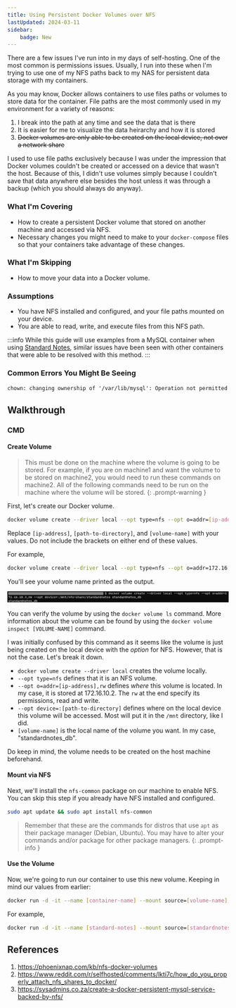 ```yaml
---
title: Using Persistent Docker Volumes over NFS
lastUpdated: 2024-03-11
sidebar:
    badge: New
---
```


There are a few issues I've run into in my days of self-hosting. One of the most common is permissions issues. Usually, I run into these when I'm trying to use one of my NFS paths back to my NAS for persistent data storage with my containers.

As you may know, Docker allows containers to use files paths or volumes to store data for the container. File paths are the most commonly used in my environment for a variety of reasons:
1. I break into the path at any time and see the data that is there
2. It is easier for me to visualize the data heirarchy and how it is stored
3. ~~Docker volumes are only able to be created on the local device, not over a network share~~

I used to use file paths exclusively because I was under the impression that Docker volumes couldn't be created or accessed on a device that wasn't the host. Because of this, I didn't use volumes simply because I couldn't save that data anywhere else besides the host unless it was through a backup (which you should always do anyway).

### What I'm Covering
- How to create a persistent Docker volume that stored on another machine and accessed via NFS.
- Necessary changes you might need to make to your `docker-compose` files so that your containers take advantage of these changes.

### What I'm Skipping
- How to move your data into a Docker volume.

### Assumptions
- You have NFS installed and configured, and your file paths mounted on your device.
- You are able to read, write, and execute files from this NFS path.

:::info
While this guide will use examples from a MySQL container when using [Standard Notes](#), similar issues have been seen with other containers that were able to be resolved with this method.
:::

### Common Errors You Might Be Seeing
``` log
chown: changing ownership of '/var/lib/mysql': Operation not permitted
```

## Walkthrough
### CMD
#### Create Volume
> This must be done on the machine where the volume is going to be stored. For example, if you are on machine1 and want the volume to be stored on machine2, you would need to run these commands on machine2.
> All of the following commands need to be run on the machine where the volume will be stored.
{: .prompt-warning }

First, let's create our Docker volume.

``` bash
docker volume create --driver local --opt type=nfs --opt o=addr=[ip-address],rw --opt device=:[path-to-directory] [volume-name]
```

Replace `[ip-address]`, `[path-to-directory]`, and `[volume-name]` with your values. Do not include the brackets on either end of these values.

For example,
``` bash
docker volume create --driver local --opt type=nfs --opt o=addr=172.16.10.2,rw --opt device=:/mnt standardnotes_db
```

You'll see your volume name printed as the output.

![](../../../assets/images/persistent-volumes/volume-create-output.png)

You can verify the volume by using the `docker volume ls` command. More information about the volume can be found by using the `docker volume inspect [VOLUME-NAME]` command.

I was initially confused by this command as it seems like the volume is just being created on the local device with the _option_ for NFS. However, that is not the case. Let's break it down.

- `docker volume create --driver local` creates the volume locally.
- `--opt type=nfs` defines that it is an NFS volume.
- `--opt o=addr=[ip-address],rw` defines _where_ this volume is located. In my case, it is stored at 172.16.10.2. The `rw` at the end specify its permissions, read and write.
- `--opt device=:[path-to-directory]` defines where on the local device this volume will be accessed. Most will put it in the `/mnt` directory, like I did.
- `[volume-name]` is the local name of the volume you want. In my case, "standardnotes_db".

Do keep in mind, the volume needs to be created on the host machine beforehand.

#### Mount via NFS
Next, we'll install the `nfs-common` package on our machine to enable NFS. You can skip this step if you already have NFS installed and configured.

``` bash
sudo apt update && sudo apt install nfs-common
```

> Remember that these are the commands for distros that use `apt` as their package manager (Debian, Ubuntu). You may have to alter your commands and/or package for other package managers.
{: .prompt-info }

#### Use the Volume
Now, we're going to run our container to use this new volume. Keeping in mind our values from earlier:

``` bash
docker run -d -it --name [container-name] --mount source=[volume-name],target=[path-to-directory] [image-name]
```

For example,
``` bash
docker run -d -it --name [standard-notes] --mount source=[standardnotes_db],target=[/mnt] standardnotes
```

## References
1. https://phoenixnap.com/kb/nfs-docker-volumes
2. https://www.reddit.com/r/selfhosted/comments/lkti7c/how_do_you_properly_attach_nfs_shares_to_docker/
3. https://sysadmins.co.za/create-a-docker-persistent-mysql-service-backed-by-nfs/
